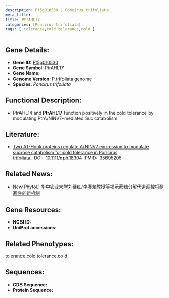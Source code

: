 ```yaml
---
description: Pt5g010530 ; Poncirus trifoliata
meta_title:
title: PtrAHL17
categories: [Poncirus trifoliata]
tags: [ tolerance,cold tolerance,cold ]
---
```


## Gene Details:
- **Gene ID:**	[Pt5g010530]()
- **Gene Symbol:** PtrAHL17
- **Gene Name:** 
- **Genome Version:** [P.trifoliata genome]()
- **Species:** *Poncirus trifoliata*

## Functional Description:
   - PtrAHL14 and **PtrAHL17** function positively in the cold tolerance by modulating PtrA/NINV7-mediated Suc catabolism.

## Literature:
   - [Two AT-Hook proteins regulate A/NINV7 expression to modulate sucrose catabolism for cold tolerance in Poncirus trifoliata.]( https://nph.onlinelibrary.wiley.com/doi/10.1111/nph.18304)&nbsp;&nbsp;DOI:&nbsp;&nbsp;[10.1111/nph.18304](https://nph.onlinelibrary.wiley.com/doi/10.1111/nph.18304)&nbsp;&nbsp;PMID:&nbsp;&nbsp;[35695205](https://pubmed.ncbi.nlm.nih.gov/35695205/)

## Related News:
   - [New Phytol.| 华中农业大学刘继红/李春龙教授等揭示蔗糖分解代谢调控枳耐寒性的新机制](https://mp.weixin.qq.com/s?__biz=Mzg3MDEwNDEyMg==&mid=2247531240&idx=2&sn=55c101062c1b11d3b0128a6a61fb56a2&chksm=ce90d7bdf9e75eaba0656b0b6bcf2dfff2378d45d18efc88c278306ae5e80ea5fa0fa54798a8&scene=27#wechat_redirect)

## Gene Resources:
- **NCBI ID:** [](https://www.ncbi.nlm.nih.gov/gene/?term=)
- **UniProt accessions:** [](https://www.uniprot.org/uniprotkb//entry)

## Related Phenotypes:
tolerance,cold tolerance,cold

## Sequences:
- **CDS Sequence:**
- **Protein Sequence:**
